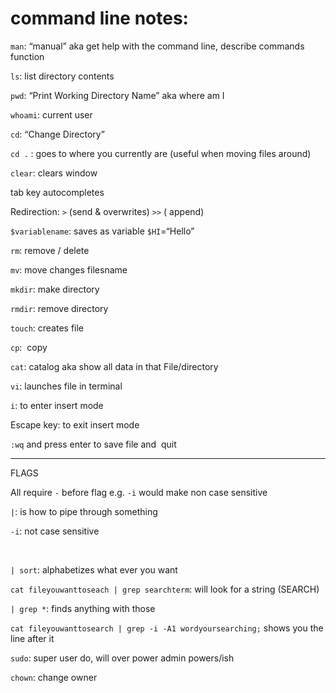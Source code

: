 # command line notes:

`man`: “manual” aka get help with the command line, describe commands function

`ls`: list directory contents

`pwd`: “Print Working Directory Name” aka where am I

`whoami`: current user

`cd`: “Change Directory”

`cd .` : goes to where you currently are (useful when moving files around) 

`clear`: clears window

tab key autocompletes

Redirection: `>` (send & overwrites) `>>` ( append)

`$variablename`: saves as variable `$HI`=“Hello”


`rm`: remove / delete

`mv`: move changes filesname

`mkdir`: make directory

`rmdir`: remove directory

`touch`: creates file

`cp`:  copy

`cat`: catalog aka show all data in that File/directory

`vi`: launches file in terminal

`i`: to enter insert mode

Escape key: to exit insert mode

`:wq` and press enter to save file and  quit

---
FLAGS

All require `-` before flag e.g. `-i` would make non case sensitive

`|`: is how to pipe through something

`-i`: not case sensitive

 

`| sort`: alphabetizes what ever you want

`cat fileyouwanttoseach | grep searchterm`: will look for a string (SEARCH)

`| grep *`: finds anything with those

`cat fileyouwanttosearch | grep -i -A1 wordyoursearching;` shows you the line after it 

`sudo`: super user do, will over power admin powers/ish

`chown`: change owner  

 
